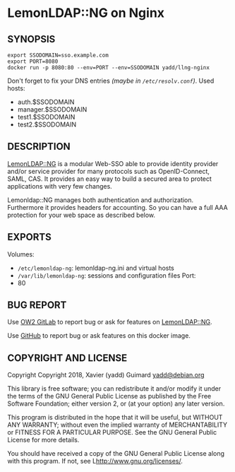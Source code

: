 # LemonLDAP::NG on Nginx

## SYNOPSIS

    export SSODOMAIN=sso.example.com
    export PORT=8080
    docker run -p 8080:80 --env=PORT --env=SSODOMAIN yadd/llng-nginx

Don't forget to fix your DNS entries _(maybe in `/etc/resolv.conf`)_.
Used hosts:
 * auth.$SSODOMAIN
 * manager.$SSODOMAIN
 * test1.$SSODOMAIN
 * test2.$SSODOMAIN

## DESCRIPTION

[LemonLDAP::NG](https://lemonldap-ng.org) is a modular Web-SSO able to provide
identity provider and/or service provider for many protocols such as
OpenID-Connect, SAML, CAS. It provides an easy way to build a secured area to
protect applications with very few changes.

Lemonldap::NG manages both authentication and authorization. Furthermore
it provides headers for accounting. So you can have a full AAA protection
for your web space as described below.

## EXPORTS

Volumes:
 * `/etc/lemonldap-ng`: lemonldap-ng.ini and virtual hosts
 * `/var/lib/lemonldap-ng`: sessions and configuration files
Port:
 * 80

## BUG REPORT

Use [OW2 GitLab](https://gitlab.ow2.org/lemonldap-ng/lemonldap-ng/issues)
to report bug or ask for features on [LemonLDAP::NG](https://lemonldap-ng.org).

Use [GitHub](https://github.com/guimard/llng-docker/issues) to report bug or
ask features on this docker image.

## COPYRIGHT AND LICENSE

Copyright Copyright 2018, Xavier (yadd) Guimard <yadd@debian.org>

This library is free software; you can redistribute it and/or modify
it under the terms of the GNU General Public License as published by
the Free Software Foundation; either version 2, or (at your option)
any later version.

This program is distributed in the hope that it will be useful,
but WITHOUT ANY WARRANTY; without even the implied warranty of
MERCHANTABILITY or FITNESS FOR A PARTICULAR PURPOSE.  See the
GNU General Public License for more details.

You should have received a copy of the GNU General Public License
along with this program.  If not, see L<http://www.gnu.org/licenses/>.

